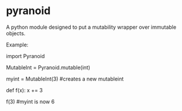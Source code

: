 pyranoid
========

A python module designed to put a mutability wrapper over immutable objects.

Example:

import Pyranoid

MutableInt = Pyranoid.mutable(int)

myint = MutableInt(3) #creates a new mutableint

def f(x):
  x += 3
  
f(3) #myint is now 6
